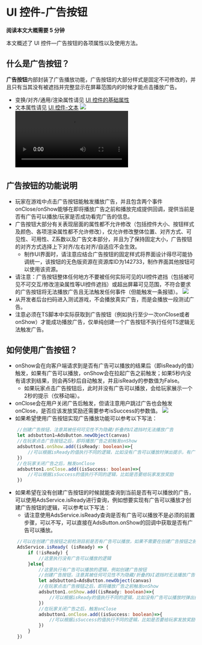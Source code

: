 # UI 控件-广告按钮

**阅读本文大概需要 5 分钟**

本文概述了 UI 控件—广告按钮的各项属性以及使用方法。

## 什么是广告按钮？

**广告按钮**内部封装了广告播放功能，广告按钮的大部分样式是固定不可修改的，并且只有当其没有被遮挡并完整显示在屏幕范围内的时候才能点击播放广告。
- 变换/对齐/通用/渲染属性请见 [UI 控件的基础属性](https://docs.ark.online/UI/UIWidget-BaseProperties.html)
- 文本属性请见 [UI 控件-文本](https://docs.ark.online/UI/UIComponent-Text.html)
![](https://cdn.233xyx.com/online/jgWOpagPetoO1713506794210.png)
<video controls src="https://cdn.233xyx.com/online/yPqG1S21pSa81713506793496.mp4"></video>

## 广告按钮的功能说明

- 玩家在游戏中点击广告按钮能触发播放广告，并且包含两个事件onClose/onShow能够在即将播放广告之前和播放完成提供回调，提供当前是否有广告可以播放/玩家是否成功看完广告的信息。
- 广告按钮大部分有关表现层面的属性都不允许修改（包括控件大小、按钮样式及颜色、各项渲染属性都不允许修改），仅允许修改整体位置、对齐方式、可见性、可用性、Z系数以及广告文本部分，并且为了保持固定大小，广告按钮的对齐方式选择上下对齐/左右对齐/自适应不会生效。
  - 制作UI界面时，请注意应结合广告按钮的固定样式将界面设计得尽可能协调统一，该按钮的无色版资源在资源库ID为142733，制作界面其他按钮可以使用该资源。
- 请注意：广告按钮整体任何地方不要被任何实际可见的UI控件遮挡（包括被可见不可交互/修改渲染属性等UI控件遮挡）或超出屏幕可见范围，不符合要求的广告按钮将无法播放广告且无法触发任何事件（但能触发一条报错）。
![](https://cdn.233xyx.com/online/FDrACr5E6zuI1713506793043.png)
- 从开发者后台扫码进入测试游戏，不会播放真实广告，而是会播放一段测试广告。
- 注意必须在TS脚本中实际获取到广告按钮（例如执行至少一次onClose或者onShow）才能成功播放广告，仅单纯创建一个广告按钮不执行任何TS逻辑无法触发广告。

  
## 如何使用广告按钮？

- onShow会在向客户端请求到是否有广告可以播放的结果后（即isReady的值）触发，如果有广告可以播放，onShow会在拉起广告之前触发；如果5秒内没有请求到结果，则会再5秒后自动触发，并且isReady的参数值为False。
  - 如果玩家点击广告按钮后，此时并没有广告可以播放，会给玩家展示一个2秒的提示（仅移动端）。
- onClose会在用户关闭广告后触发，但请注意用户跳过广告也会触发onClose，是否应该发放奖励还需要参考isSuccess的参数值。
![](https://cdn.233xyx.com/online/2uQoUnbUzqnN1713511759294.png)
- 如果希望使用广告按钮实现广告播放功能可以参考以下写法：
```ts
    //创建广告按钮，注意其被任何可见性不为隐藏/折叠的UI遮挡时无法播放广告
    let adsbutton1=AdsButton.newObject(canvas)
    //在玩家点击广告按钮之后，即将播放广告之前触发onShow
    adsbutton1.onShow.add((isReady: boolean)=>{
        //可以根据isReady的值执行不同的逻辑，比如没有广告可以播放时弹出提示，有广告并播放的时候暂停怪物攻击
    })         
    //在玩家关闭广告之后，触发onClose
    adsbutton1.onClose.add((isSuccess: boolean)=>{
        //可以根据isSuccess的值执行不同的逻辑，比如是否要给玩家发放奖励
    })  
```
- 如果希望在没有创建广告按钮的时候就能查询到当前是否有可以播放的广告，可以使用AdsService.isReady进行查询，例如想要实现有广告可以播放才创建广告按钮的逻辑，可以参考以下写法：
  - 请注意使用AdsService.isReady查询是否有广告可以播放不是必须的前置步骤，可以不写，可以直接在AdsButton.onShow的回调中获取是否有广告可以播放。
```ts
    //可以在创建广告按钮之前检测目前是否有广告可以播放，如果不需要在创建广告按钮之前检测，可以不写这一步
    AdsService.isReady( (isReady) => {
        if (!isReady) {
            //这里执行没有广告可以播放的逻辑
        }else{
            //这里执行有广告可以播放的逻辑，例如创建广告按钮
            //创建广告按钮，注意其被任何可见性不为隐藏/折叠的UI遮挡时无法播放广告
            let adsbutton1=AdsButton.newObject(canvas)
            //在玩家点击广告按钮之后，即将播放广告之前触发onShow
            adsbutton1.onShow.add((isReady: boolean)=>{
                //可以根据isReady的值执行不同的逻辑，比如没有广告可以播放时弹出提示，有广告并播放的时候暂停怪物攻击
            })         
            //在玩家关闭广告之后，触发onClose
            adsbutton1.onClose.add((isSuccess: boolean)=>{
                //可以根据isSuccess的值执行不同的逻辑，比如是否要给玩家发放奖励
            })  
        }
    }) 
```
